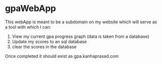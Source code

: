 # gpaWebApp

This webApp is meant to be a subdomain on my website which will serve as a tool with which I can:
1. View my current gpa progress graph (data is taken from a database)
2. Update my scores to an sql database
3. clear the scores in the database

Once completed it should exist as gpa.kanhaprasad.com
